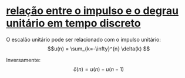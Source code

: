 # [relação entre o impulso e o degrau unitário em tempo discreto](pub/ss-imp/conc/relação%20entre%20o%20impulso%20e%20o%20degrau%20unitário%20em%20tempo%20discreto.md)

O escalão unitário pode ser relacionado com o impulso unitário:
$$u(n) = \sum_{k=-\infty}^{n} \delta(k) $$

Inversamente:
$$ \delta(n) = u(n) - u(n-1) $$